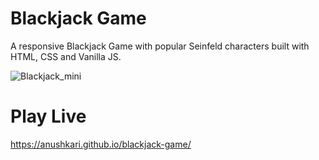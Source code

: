 # Blackjack Game

A responsive Blackjack Game with popular Seinfeld characters built with HTML, CSS and Vanilla JS.


![Blackjack_mini](https://github.com/AnushkaRi/blackjack-game/assets/93154379/a7480a08-f3be-4ecf-8b6f-41a572d771ae)




# Play Live
https://anushkari.github.io/blackjack-game/
